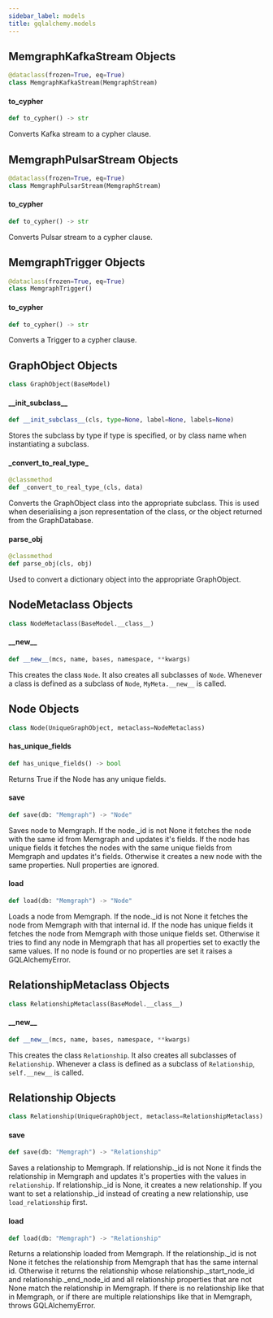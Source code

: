 ```yaml
---
sidebar_label: models
title: gqlalchemy.models
---
```


## MemgraphKafkaStream Objects

```python
@dataclass(frozen=True, eq=True)
class MemgraphKafkaStream(MemgraphStream)
```

#### to\_cypher

```python
def to_cypher() -> str
```

Converts Kafka stream to a cypher clause.

## MemgraphPulsarStream Objects

```python
@dataclass(frozen=True, eq=True)
class MemgraphPulsarStream(MemgraphStream)
```

#### to\_cypher

```python
def to_cypher() -> str
```

Converts Pulsar stream to a cypher clause.

## MemgraphTrigger Objects

```python
@dataclass(frozen=True, eq=True)
class MemgraphTrigger()
```

#### to\_cypher

```python
def to_cypher() -> str
```

Converts a Trigger to a cypher clause.

## GraphObject Objects

```python
class GraphObject(BaseModel)
```

#### \_\_init\_subclass\_\_

```python
def __init_subclass__(cls, type=None, label=None, labels=None)
```

Stores the subclass by type if type is specified, or by class name
when instantiating a subclass.

#### \_convert\_to\_real\_type\_

```python
@classmethod
def _convert_to_real_type_(cls, data)
```

Converts the GraphObject class into the appropriate subclass.
This is used when deserialising a json representation of the class,
or the object returned from the GraphDatabase.

#### parse\_obj

```python
@classmethod
def parse_obj(cls, obj)
```

Used to convert a dictionary object into the appropriate
GraphObject.

## NodeMetaclass Objects

```python
class NodeMetaclass(BaseModel.__class__)
```

#### \_\_new\_\_

```python
def __new__(mcs, name, bases, namespace, **kwargs)
```

This creates the class `Node`. It also creates all subclasses
of `Node`. Whenever a class is defined as a subclass of `Node`,
`MyMeta.__new__` is called.

## Node Objects

```python
class Node(UniqueGraphObject, metaclass=NodeMetaclass)
```

#### has\_unique\_fields

```python
def has_unique_fields() -> bool
```

Returns True if the Node has any unique fields.

#### save

```python
def save(db: "Memgraph") -> "Node"
```

Saves node to Memgraph.
If the node._id is not None it fetches the node with the same id from
Memgraph and updates it&#x27;s fields.
If the node has unique fields it fetches the nodes with the same unique
fields from Memgraph and updates it&#x27;s fields.
Otherwise it creates a new node with the same properties.
Null properties are ignored.

#### load

```python
def load(db: "Memgraph") -> "Node"
```

Loads a node from Memgraph.
If the node._id is not None it fetches the node from Memgraph with that
internal id.
If the node has unique fields it fetches the node from Memgraph with
those unique fields set.
Otherwise it tries to find any node in Memgraph that has all properties
set to exactly the same values.
If no node is found or no properties are set it raises a GQLAlchemyError.

## RelationshipMetaclass Objects

```python
class RelationshipMetaclass(BaseModel.__class__)
```

#### \_\_new\_\_

```python
def __new__(mcs, name, bases, namespace, **kwargs)
```

This creates the class `Relationship`. It also creates all
subclasses of `Relationship`. Whenever a class is defined as a
subclass of `Relationship`, `self.__new__` is called.

## Relationship Objects

```python
class Relationship(UniqueGraphObject, metaclass=RelationshipMetaclass)
```

#### save

```python
def save(db: "Memgraph") -> "Relationship"
```

Saves a relationship to Memgraph.
If relationship._id is not None it finds the relationship in Memgraph
and updates it&#x27;s properties with the values in `relationship`.
If relationship._id is None, it creates a new relationship.
If you want to set a relationship._id instead of creating a new
relationship, use `load_relationship` first.

#### load

```python
def load(db: "Memgraph") -> "Relationship"
```

Returns a relationship loaded from Memgraph.
If the relationship._id is not None it fetches the relationship from
Memgraph that has the same internal id.
Otherwise it returns the relationship whose relationship._start_node_id
and relationship._end_node_id and all relationship properties that
are not None match the relationship in Memgraph.
If there is no relationship like that in Memgraph, or if there are
multiple relationships like that in Memgraph, throws GQLAlchemyError.

